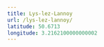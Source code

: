 ```yaml
---
title: Lys-lez-Lannoy
url: /lys-lez-lannoy/
latitude: 50.6713
longitude: 3.2162100000000002
---
```

